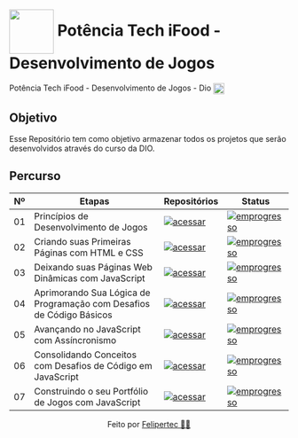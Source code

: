 
<h1>
     <img align="center" width="80px" src="https://hermes.dio.me/tracks/83f8150a-6429-4c1a-9207-d5bff610f647.png">
    <span>Potência Tech iFood - Desenvolvimento de Jogos</span>
</h1>
<span>
      Potência Tech iFood - Desenvolvimento de Jogos  - Dio <img align="center" width="20px" src="https://hermes.digitalinnovation.one/assets/diome/logo-minimized.png">
</span>

## Objetivo
Esse Repositório tem como objetivo armazenar todos os projetos que serão desenvolvidos através do curso da DIO.

## Percurso
|  Nº |  Etapas                                 |                     Repositórios                                             | Status     |
| ----|-----------------------------------------|------------------------------------------------------------------------------|------------|
| 01  |Princípios de Desenvolvimento de Jogos   |[![acessar](https://img.shields.io/badge/Acessar-000?style=for-the-badge)](https://github.com/felipertec/Potencia_Tech_iFood)|[![emprogresso](https://img.shields.io/badge/Finalizado-006400?style=for-the-badge)](https://github.com/felipertec/Potencia_Tech_iFood)|
| 02  |Criando suas Primeiras Páginas com HTML e CSS|[![acessar](https://img.shields.io/badge/Acessar-000?style=for-the-badge)](https://github.com/felipertec/Potencia_Tech_iFood)|[![emprogresso](https://img.shields.io/badge/Finalizado-006400?style=for-the-badge)](https://github.com/felipertec/Potencia_Tech_iFood)| 
| 03  |Deixando suas Páginas Web Dinâmicas com JavaScript|[![acessar](https://img.shields.io/badge/Acessar-000?style=for-the-badge)](https://github.com/felipertec/Potencia_Tech_iFood)|[![emprogresso](https://img.shields.io/badge/Finalizado-006400?style=for-the-badge)](https://github.com/felipertec/Potencia_Tech_iFood)|
| 04  |Aprimorando Sua Lógica de Programação com Desafios de Código Básicos|[![acessar](https://img.shields.io/badge/Acessar-000?style=for-the-badge)](https://github.com/felipertec/Potencia_Tech_iFood)|[![emprogresso](https://img.shields.io/badge/Finalizado-006400?style=for-the-badge)](https://github.com/felipertec/Potencia_Tech_iFood)| 
| 05  |Avançando no JavaScript com Assíncronismo|[![acessar](https://img.shields.io/badge/Acessar-000?style=for-the-badge)](https://github.com/felipertec/Potencia_Tech_iFood)|[![emprogresso](https://img.shields.io/badge/Finalizado-006400?style=for-the-badge)](https://github.com/felipertec/Potencia_Tech_iFood)| 
| 06  |Consolidando Conceitos com Desafios de Código em JavaScript|[![acessar](https://img.shields.io/badge/Acessar-000?style=for-the-badge)](https://github.com/felipertec/Potencia_Tech_iFood)|[![emprogresso](https://img.shields.io/badge/Finalizado-006400?style=for-the-badge)](https://github.com/felipertec/Potencia_Tech_iFood)| 
| 07  |Construindo o seu Portfólio de Jogos com JavaScript|[![acessar](https://img.shields.io/badge/Acessar-000?style=for-the-badge)](https://github.com/felipertec/Potencia_Tech_iFood)|[![emprogresso](https://img.shields.io/badge/Finalizado-006400?style=for-the-badge)](https://github.com/felipertec/Potencia_Tech_iFood)| 



<div align="center"> Feito por <a href="https://github.com/felipertec">Felipertec 🧑‍💻</a>
